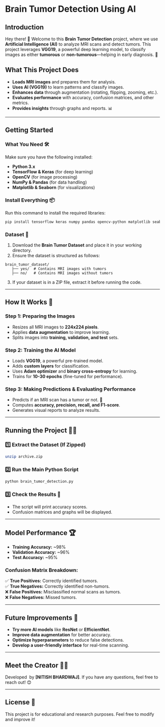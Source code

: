 # Brain Tumor Detection Using AI

## Introduction

Hey there! 👋 Welcome to this **Brain Tumor Detection** project, where we use **Artificial Intelligence (AI)** to analyze MRI scans and detect tumors. This project leverages **VGG19**, a powerful deep learning model, to classify images as either **tumorous** or **non-tumorous**—helping in early diagnosis. 🧠

## What This Project Does

- **Loads MRI images** and prepares them for analysis.
- **Uses AI (VGG19)** to learn patterns and classify images.
- **Enhances data** through augmentation (rotating, flipping, zooming, etc.).
- **Evaluates performance** with accuracy, confusion matrices, and other metrics.
- **Provides insights** through graphs and reports. 📊

---

## Getting Started

### What You Need 🛠️

Make sure you have the following installed:

- **Python 3.x**
- **TensorFlow & Keras** (for deep learning)
- **OpenCV** (for image processing)
- **NumPy & Pandas** (for data handling)
- **Matplotlib & Seaborn** (for visualizations)

### Install Everything 📦

Run this command to install the required libraries:

```sh
pip install tensorflow keras numpy pandas opencv-python matplotlib seaborn
```

### Dataset 📁

1. Download the **Brain Tumor Dataset** and place it in your working directory.
2. Ensure the dataset is structured as follows:

```
brain_tumor_dataset/
   ├── yes/  # Contains MRI images with tumors
   ├── no/   # Contains MRI images without tumors
```

3. If your dataset is in a ZIP file, extract it before running the code.

---

## How It Works 🚀

### **Step 1: Preparing the Images**

- Resizes all MRI images to **224x224 pixels**.
- Applies **data augmentation** to improve learning.
- Splits images into **training, validation, and test** sets.

### **Step 2: Training the AI Model**

- Loads **VGG19**, a powerful pre-trained model.
- Adds **custom layers** for classification.
- Uses **Adam optimizer** and **binary cross-entropy** for learning.
- Trains for **10-30 epochs** (fine-tuned for performance).

### **Step 3: Making Predictions & Evaluating Performance**

- Predicts if an MRI scan has a tumor or not. 🤖
- Computes **accuracy, precision, recall, and F1-score**.
- Generates visual reports to analyze results.

---

## Running the Project 🏃‍♂️

### 1️⃣ Extract the Dataset (If Zipped)

```sh
unzip archive.zip
```

### 2️⃣ Run the Main Python Script

```sh
python brain_tumor_detection.py
```

### 3️⃣ Check the Results 🎯

- The script will print accuracy scores.
- Confusion matrices and graphs will be displayed.

---

## Model Performance 🏆

- **Training Accuracy:** \~98%
- **Validation Accuracy:** \~96%
- **Test Accuracy:** \~95%

### Confusion Matrix Breakdown:

✅ **True Positives:** Correctly identified tumors.\
✅ **True Negatives:** Correctly identified non-tumors.\
❌ **False Positives:** Misclassified normal scans as tumors.\
❌ **False Negatives:** Missed tumors.

---

## Future Improvements 🔮

- **Try more AI models** like **ResNet** or **EfficientNet**.
- **Improve data augmentation** for better accuracy.
- **Optimize hyperparameters** to reduce false detections.
- **Develop a user-friendly interface** for real-time scanning.

---

## Meet the Creator 👩‍💻

Developed  by **[NITISH BHARDWAJ]**. If you have any questions, feel free to reach out! 😊

---

## License 📜

This project is for educational and research purposes. Feel free to modify and improve it!

